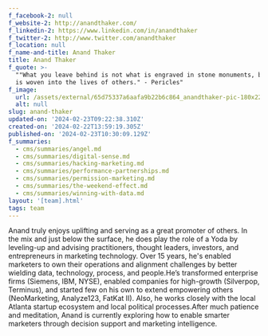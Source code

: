 ```yaml
---
f_facebook-2: null
f_website-2: http://anandthaker.com/
f_linkedin-2: https://www.linkedin.com/in/anandthaker
f_twitter-2: http://www.twitter.com/anandthaker
f_location: null
f_name-and-title: Anand Thaker
title: Anand Thaker
f_quote: >-
  ""What you leave behind is not what is engraved in stone monuments, but what
  is woven into the lives of others." - Pericles"
f_image:
  url: /assets/external/65d75337a6aafa9b22b6c864_anandthaker-pic-180x220.jpeg
  alt: null
slug: anand-thaker
updated-on: '2024-02-23T09:22:38.310Z'
created-on: '2024-02-22T13:59:19.305Z'
published-on: '2024-02-23T10:30:09.129Z'
f_summaries:
  - cms/summaries/angel.md
  - cms/summaries/digital-sense.md
  - cms/summaries/hacking-marketing.md
  - cms/summaries/performance-partnerships.md
  - cms/summaries/permission-marketing.md
  - cms/summaries/the-weekend-effect.md
  - cms/summaries/winning-with-data.md
layout: '[team].html'
tags: team
---
```


Anand truly enjoys uplifting and serving as a great promoter of others. In the mix and just below the surface, he does play the role of a Yoda by leveling-up and advising practitioners, thought leaders, investors, and entrepreneurs in marketing technology. Over 15 years, he's enabled marketers to own their operations and alignment challenges by better wielding data, technology, process, and people.He’s transformed enterprise firms (Siemens, IBM, NYSE), enabled companies for high-growth (Silverpop, Terminus), and started few on his own to extend empowering others (NeoMarketing, Analyze123, FatKat II). Also, he works closely with the local Atlanta startup ecosystem and local political processes.After much patience and meditation, Anand is currently exploring how to enable smarter marketers through decision support and marketing intelligence.
